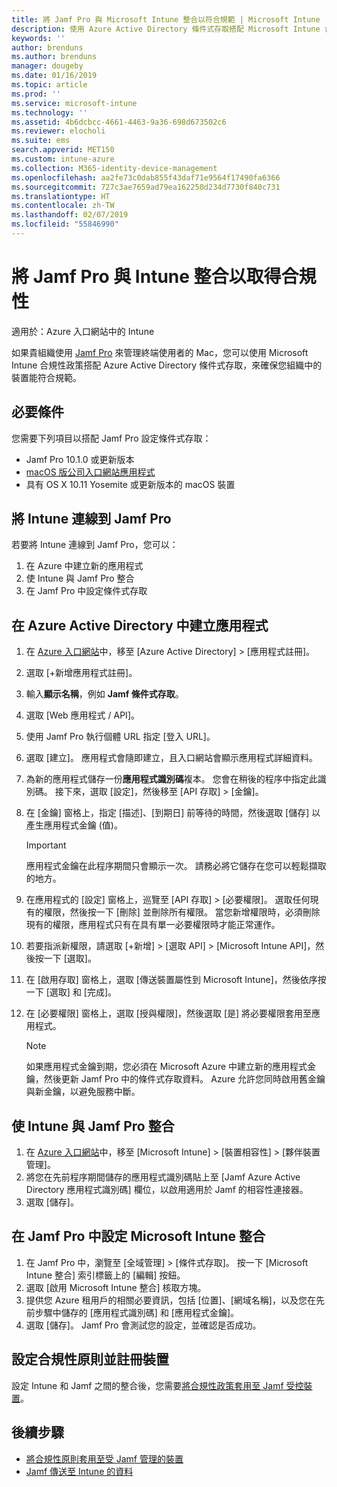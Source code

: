 ```yaml
---
title: 將 Jamf Pro 與 Microsoft Intune 整合以符合規範 | Microsoft Intune
description: 使用 Azure Active Directory 條件式存取搭配 Microsoft Intune 合規性政策來協助保護受 Jamf 管理的裝置。
keywords: ''
author: brenduns
ms.author: brenduns
manager: dougeby
ms.date: 01/16/2019
ms.topic: article
ms.prod: ''
ms.service: microsoft-intune
ms.technology: ''
ms.assetid: 4b6dcbcc-4661-4463-9a36-698d673502c6
ms.reviewer: elocholi
ms.suite: ems
search.appverid: MET150
ms.custom: intune-azure
ms.collection: M365-identity-device-management
ms.openlocfilehash: aa2fe73c0dab855f43daf71e9564f17490fa6366
ms.sourcegitcommit: 727c3ae7659ad79ea162250d234d7730f840c731
ms.translationtype: HT
ms.contentlocale: zh-TW
ms.lasthandoff: 02/07/2019
ms.locfileid: "55846990"
---
```

# <a name="integrate-jamf-pro-with-intune-for-compliance"></a>將 Jamf Pro 與 Intune 整合以取得合規性

適用於：Azure 入口網站中的 Intune

如果貴組織使用 [Jamf Pro](https://www.jamf.com) 來管理終端使用者的 Mac，您可以使用 Microsoft Intune 合規性政策搭配 Azure Active Directory 條件式存取，來確保您組織中的裝置能符合規範。

## <a name="prerequisites"></a>必要條件

您需要下列項目以搭配 Jamf Pro 設定條件式存取：

- Jamf Pro 10.1.0 或更新版本
- [macOS 版公司入口網站應用程式](https://aka.ms/macoscompanyportal)
- 具有 OS X 10.11 Yosemite 或更新版本的 macOS 裝置

## <a name="connecting-intune-to-jamf-pro"></a>將 Intune 連線到 Jamf Pro

若要將 Intune 連線到 Jamf Pro，您可以：

1. 在 Azure 中建立新的應用程式
2. 使 Intune 與 Jamf Pro 整合
3. 在 Jamf Pro 中設定條件式存取

## <a name="create-an-application-in-azure-active-directory"></a>在 Azure Active Directory 中建立應用程式

1. 在 [Azure 入口網站](https://portal.azure.com)中，移至 [Azure Active Directory] > [應用程式註冊]。
2. 選取 [+新增應用程式註冊]。
3. 輸入**顯示名稱**，例如 **Jamf 條件式存取**。
4. 選取 [Web 應用程式 / API]。
5. 使用 Jamf Pro 執行個體 URL 指定 [登入 URL]。
6. 選取 [建立]。 應用程式會隨即建立，且入口網站會顯示應用程式詳細資料。
7. 為新的應用程式儲存一份**應用程式識別碼**複本。 您會在稍後的程序中指定此識別碼。 接下來，選取 [設定]，然後移至 [API 存取] > [金鑰]。
8. 在 [金鑰] 窗格上，指定 [描述]、[到期日] 前等待的時間，然後選取 [儲存] 以產生應用程式金鑰 (值)。

   > [!IMPORTANT]
   > 應用程式金鑰在此程序期間只會顯示一次。 請務必將它儲存在您可以輕鬆擷取的地方。

8. 在應用程式的 [設定] 窗格上，巡覽至 [API 存取] > [必要權限]。 選取任何現有的權限，然後按一下 [刪除] 並刪除所有權限。 當您新增權限時，必須刪除現有的權限，應用程式只有在具有單一必要權限時才能正常運作。  
9. 若要指派新權限，請選取 [+新增] > [選取 API] > [Microsoft Intune API]，然後按一下 [選取]。
10. 在 [啟用存取] 窗格上，選取 [傳送裝置屬性到 Microsoft Intune]，然後依序按一下 [選取] 和 [完成]。
11. 在 [必要權限] 窗格上，選取 [授與權限]，然後選取 [是] 將必要權限套用至應用程式。

    > [!NOTE]
    > 如果應用程式金鑰到期，您必須在 Microsoft Azure 中建立新的應用程式金鑰，然後更新 Jamf Pro 中的條件式存取資料。 Azure 允許您同時啟用舊金鑰與新金鑰，以避免服務中斷。

## <a name="enable-intune-to-integrate-with-jamf-pro"></a>使 Intune 與 Jamf Pro 整合

1. 在 [Azure 入口網站](https://portal.azure.com)中，移至 [Microsoft Intune] > [裝置相容性] > [夥伴裝置管理]。
2. 將您在先前程序期間儲存的應用程式識別碼貼上至 [Jamf Azure Active Directory 應用程式識別碼] 欄位，以啟用適用於 Jamf 的相容性連接器。
3. 選取 [儲存]。

## <a name="configure-microsoft-intune-integration-in-jamf-pro"></a>在 Jamf Pro 中設定 Microsoft Intune 整合

1. 在 Jamf Pro 中，瀏覽至 [全域管理] > [條件式存取]。 按一下 [Microsoft Intune 整合] 索引標籤上的 [編輯] 按鈕。
2. 選取 [啟用 Microsoft Intune 整合] 核取方塊。
3. 提供您 Azure 租用戶的相關必要資訊，包括 [位置]、[網域名稱]，以及您在先前步驟中儲存的 [應用程式識別碼] 和 [應用程式金鑰]。
4. 選取 [儲存]。 Jamf Pro 會測試您的設定，並確認是否成功。

## <a name="set-up-compliance-policies-and-register-devices"></a>設定合規性原則並註冊裝置

設定 Intune 和 Jamf 之間的整合後，您需要[將合規性政策套用至 Jamf 受控裝置](conditional-access-assign-jamf.md)。



## <a name="next-steps"></a>後續步驟

- [將合規性原則套用至受 Jamf 管理的裝置](conditional-access-assign-jamf.md)
- [Jamf 傳送至 Intune 的資料](data-jamf-sends-to-intune.md)

